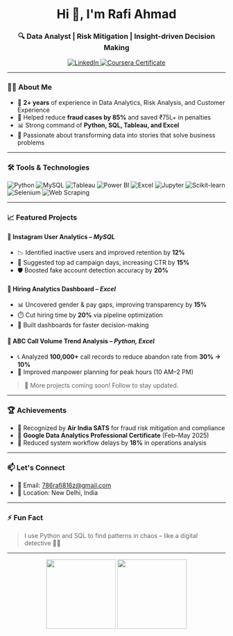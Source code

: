 <h1 align="center">Hi 👋, I'm Rafi Ahmad</h1>
<h3 align="center">🔍 Data Analyst | Risk Mitigation | Insight-driven Decision Making</h3>

<p align="center">
  <a href="https://www.linkedin.com/in/rafi-ahmad-597798217/" target="_blank">
    <img src="https://img.shields.io/badge/LinkedIn-blue?logo=linkedin" alt="LinkedIn"/>
  </a>
  <a href="https://coursera.org/share/0187908e2145d92b94d47c0ad02ce739" target="_blank">
    <img src="https://img.shields.io/badge/Coursera-Certificate-blue" alt="Coursera Certificate"/>
  </a>
</p>

---

### 👨‍💼 About Me
- 💼 **2+ years** of experience in Data Analytics, Risk Analysis, and Customer Experience
- 🚨 Helped reduce **fraud cases by 85%** and saved ₹75L+ in penalties
- 📊 Strong command of **Python, SQL, Tableau, and Excel**
- 🎯 Passionate about transforming data into stories that solve business problems

---

### 🛠️ Tools & Technologies

![Python](https://img.shields.io/badge/Python-3670A0?style=for-the-badge&logo=python&logoColor=ffdd54)
![MySQL](https://img.shields.io/badge/MySQL-00758F?style=for-the-badge&logo=mysql&logoColor=white)
![Tableau](https://img.shields.io/badge/Tableau-E97627?style=for-the-badge&logo=tableau&logoColor=white)
![Power BI](https://img.shields.io/badge/PowerBI-F2C811?style=for-the-badge&logo=powerbi&logoColor=black)
![Excel](https://img.shields.io/badge/Excel-217346?style=for-the-badge&logo=microsoft-excel&logoColor=white)
![Jupyter](https://img.shields.io/badge/Jupyter-F37626?style=for-the-badge&logo=jupyter&logoColor=white)
![Scikit-learn](https://img.shields.io/badge/scikit--learn-F7931E?style=for-the-badge&logo=scikitlearn&logoColor=white)
![Selenium](https://img.shields.io/badge/Selenium-43B02A?style=for-the-badge&logo=selenium&logoColor=white)
![Web Scraping](https://img.shields.io/badge/Web%20Scraping-02569B?style=for-the-badge&logo=python&logoColor=white)

---

### 📈 Featured Projects

#### 🔹 Instagram User Analytics – *MySQL*
- 📉 Identified inactive users and improved retention by **12%**
- 📅 Suggested top ad campaign days, increasing CTR by **15%**
- 🛡️ Boosted fake account detection accuracy by **20%**

#### 🔹 Hiring Analytics Dashboard – *Excel*
- 📊 Uncovered gender & pay gaps, improving transparency by **15%**
- ⏱️ Cut hiring time by **20%** via pipeline optimization
- 📌 Built dashboards for faster decision-making

#### 🔹 ABC Call Volume Trend Analysis – *Python, Excel*
- 📞 Analyzed **100,000+** call records to reduce abandon rate from **30% → 10%**
- 🧠 Improved manpower planning for peak hours (10 AM–2 PM)

> 🔗 More projects coming soon! Follow to stay updated.

---

### 🏆 Achievements

- 🧾 Recognized by **Air India SATS** for fraud risk mitigation and compliance
- 📜 **Google Data Analytics Professional Certificate** (Feb–May 2025)
- 🧠 Reduced system workflow delays by **18%** in operations analysis

---

### 📫 Let's Connect

- 📧 Email: 786rafi816z@gmail.com
- 📍 Location: New Delhi, India

---

### ⚡ Fun Fact
> I use Python and SQL to find patterns in chaos – like a digital detective 🕵️‍♂️

---

<p align="center">
  <img src="https://github-readme-stats.vercel.app/api?username=rafi816z&show_icons=true&theme=github_dark" height="160"/>
  <img src="https://github-readme-stats.vercel.app/api/top-langs/?username=rafi816z&layout=compact&theme=github_dark" height="160"/>
</p>
